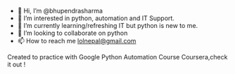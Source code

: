 - 👋 Hi, I’m @bhupendrasharma
- 👀 I’m interested in python, automation and IT Support.
- 🌱 I’m currently learning/refreshing IT but python is new to me.
- 💞️ I’m looking to collaborate on python
- 📫 How to reach me lolnepal@gmail.com

<!---
bhupendrasharma/bhupendrasharma is a ✨ special ✨ repository because its `README.md` (this file) appears on your GitHub profile.
You can click the Preview link to take a look at your changes.
--->
Created to practice with Google Python Automation Course Coursera,check it out !

